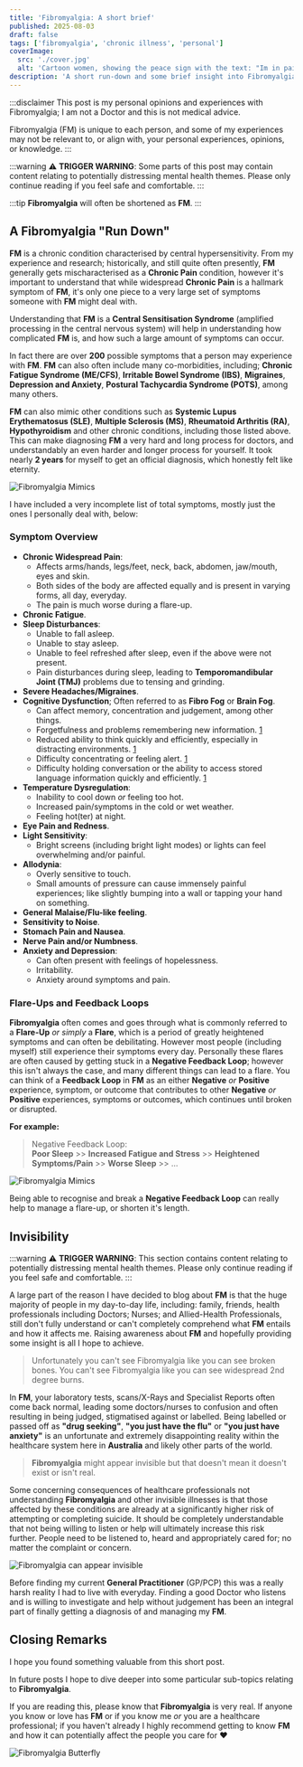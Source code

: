 ```yaml
---
title: 'Fibromyalgia: A short brief'
published: 2025-08-03
draft: false
tags: ['fibromyalgia', 'chronic illness', 'personal']
coverImage:
  src: './cover.jpg'
  alt: 'Cartoon women, showing the peace sign with the text: "Im in pain 24/7, excuse me if I am moody."'
description: 'A short run-down and some brief insight into Fibromyalgia.'
---
```


:::disclaimer
This post is my personal opinions and experiences with Fibromyalgia; I am not a Doctor and this is not medical advice.

Fibromyalgia (FM) is unique to each person, and some of my experiences may not be relevant to, or align with, your personal 
experiences, opinions, or knowledge.
:::

:::warning
:warning: **TRIGGER WARNING**: Some parts of this post may contain content relating to potentially distressing mental health themes. Please only continue reading if you feel safe and comfortable.
:::

:::tip
**Fibromyalgia** will often be shortened as **FM**.
:::


## A Fibromyalgia "Run Down"

**FM** is a chronic condition characterised by central hypersensitivity. From my experience and research; historically, and still quite often
presently, **FM** generally gets mischaracterised as a **Chronic Pain** condition, however it's important to understand that while
widespread **Chronic Pain** is a hallmark symptom of **FM**, it's only one piece to a very large set of symptoms someone with
**FM** might deal with.

Understanding that **FM** is a **Central Sensitisation Syndrome** (amplified processing in the central nervous system) will help
in understanding how complicated **FM** is, and how such a large amount of symptoms can occur.

In fact there are over **200** possible symptoms that a person may experience with **FM**. **FM** can also often include many
co-morbidities, including; **Chronic Fatigue Syndrome (ME/CFS)**, **Irritable Bowel Syndrome (IBS)**, **Migraines**, **Depression and Anxiety**,
**Postural Tachycardia Syndrome (POTS)**, among many others.

**FM** can also mimic other conditions such as **Systemic Lupus Erythematosus (SLE)**, **Multiple Sclerosis (MS)**,
**Rheumatoid Arthritis (RA)**, **Hypothyroidism** and other chronic conditions, including those listed above. 
This can make diagnosing **FM** a very hard and long process for doctors, and understandably an even harder and longer 
process for yourself. It took nearly **2 years** for myself to get an official diagnosis, which honestly felt like eternity.

![Fibromyalgia Mimics](./Fibro_Mimics.jpg 'Fibromyalgia can mimic other conditions.')


I have included a very incomplete list of total symptoms, mostly just the ones I personally deal with, below:

### Symptom Overview

- **Chronic Widespread Pain**:
  - Affects arms/hands, legs/feet, neck, back, abdomen, jaw/mouth, eyes and skin.
  - Both sides of the body are affected equally and is present in varying forms, all day, everyday.
  - The pain is much worse during a flare-up.
- **Chronic Fatigue**.
- **Sleep Disturbances**:
  - Unable to fall asleep.
  - Unable to stay asleep.
  - Unable to feel refreshed after sleep, even if the above were not present.
  - Pain disturbances during sleep, leading to **Temporomandibular Joint (TMJ)** problems due to tensing and grinding.
- **Severe Headaches/Migraines**.
- **Cognitive Dysfunction**; Often referred to as **Fibro Fog** or **Brain Fog**.
  - Can affect memory, concentration and judgement, among other things.
  - Forgetfulness and problems remembering new information. [1](https://www.arthritis.org/diseases/more-about/fibro-fog)
  - Reduced ability to think quickly and efficiently, especially in distracting environments. [1](https://www.arthritis.org/diseases/more-about/fibro-fog)
  - Difficulty concentrating or feeling alert. [1](https://www.arthritis.org/diseases/more-about/fibro-fog)
  - Difficulty holding conversation or the ability to access stored language information quickly and efficiently. [1](https://www.arthritis.org/diseases/more-about/fibro-fog)
- **Temperature Dysregulation**:
  - Inability to cool down *or* feeling too hot.
  - Increased pain/symptoms in the cold or wet weather.
  - Feeling hot(ter) at night.
- **Eye Pain and Redness**.
- **Light Sensitivity**:
  - Bright screens (including bright light modes) or lights can feel overwhelming and/or painful.
- **Allodynia**:
  - Overly sensitive to touch.
  - Small amounts of pressure can cause immensely painful experiences; like slightly bumping into a wall or tapping your hand 
    on something.
- **General Malaise/Flu-like feeling**.
- **Sensitivity to Noise**.
- **Stomach Pain and Nausea**.
- **Nerve Pain and/or Numbness**.
- **Anxiety and Depression**:
  - Can often present with feelings of hopelessness.
  - Irritability.
  - Anxiety around symptoms and pain.

### Flare-Ups and Feedback Loops

**Fibromyalgia** often comes and goes through what is commonly referred to a **Flare-Up** *or simply* a **Flare**, which is a period of greatly heightened symptoms 
and can often be debilitating. However most people (including myself) still experience their symptoms every day. Personally these flares are often caused 
by getting stuck in a **Negative Feedback Loop**; however this isn't always the case, and many different things can lead to a flare. You can think of a **Feedback Loop** in **FM** as an either **Negative** *or* **Positive** experience, symptom, or outcome that contributes to
other **Negative** *or* **Positive** experiences, symptoms or outcomes, which continues until broken or disrupted. 

**For example:**

> Negative Feedback Loop: <html><br></html> **Poor Sleep** >> **Increased Fatigue and Stress** >> **Heightened Symptoms/Pain** >> **Worse Sleep** >> ...

![Fibromyalgia Mimics](./Fibro_Sleep_Loop.jpg 'Fibromyalgia Negative Loop.')

Being able to recognise and break a **Negative Feedback Loop** can really help to manage a flare-up, or shorten it's length.

## Invisibility

:::warning
:warning: **TRIGGER WARNING**: This section contains content relating to potentially distressing mental health themes. Please only continue reading if you feel safe and comfortable.
:::

A large part of the reason I have decided to blog about **FM** is that the huge majority of people in my day-to-day life, including: family,
friends, health professionals including Doctors; Nurses; and Allied-Health Professionals, still don't fully understand or can't completely
comprehend what **FM** entails and how it affects me. Raising awareness about **FM** and hopefully providing some insight is all I hope to achieve.

> Unfortunately you can't see Fibromyalgia like you can see broken bones. You can't see Fibromyalgia like you can see widespread 2nd degree burns. 

In **FM**, your laboratory tests, scans/X-Rays and Specialist Reports often come back normal, leading some doctors/nurses to
confusion and often resulting in being judged, stigmatised against or labelled. Being labelled or passed off as **"drug seeking"**, **"you just have the flu"** or **"you just have anxiety"** is an
unfortunate and extremely disappointing reality within the healthcare system here in **Australia** and likely other parts of the world.

> **Fibromyalgia** might appear invisible but that doesn't mean it doesn't exist or isn't real.

Some concerning consequences of healthcare professionals not understanding **Fibromyalgia** and other invisible illnesses is
that those affected by these conditions are already at a significantly higher risk of attempting or completing suicide. It should be
completely understandable that not being willing to listen or help will ultimately increase this risk further. People need
to be listened to, heard and appropriately cared for; no matter the complaint or concern.

![Fibromyalgia can appear invisible](./Fibro_Invisible.jpg 'Fibromyalgia often appears invisible.')

Before finding my current **General Practitioner** (GP/PCP) this was a really harsh reality I had to live with everyday. Finding 
a good Doctor who listens and is willing to investigate and help without judgement has been an integral part of finally getting a diagnosis of and managing my **FM**.

## Closing Remarks

I hope you found something valuable from this short post.

In future posts I hope to dive deeper into some particular sub-topics relating to **Fibromyalgia**.

If you are reading this, please know that **Fibromyalgia** is very real. If anyone you know or love has **FM** or if you know me
*or* you are a healthcare professional; if you haven't already I highly recommend getting to know **FM** and how it can potentially
affect the people you care for :heart:

![Fibromyalgia Butterfly](./Fibro_Butterfly.jpg)
